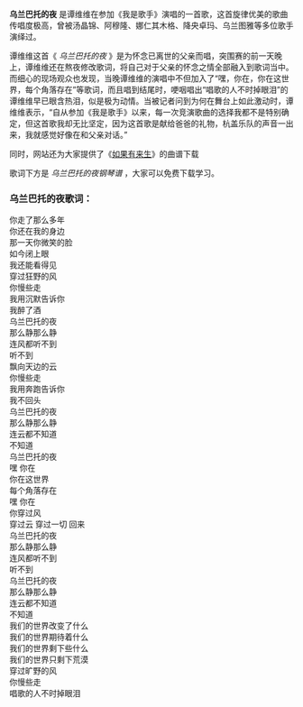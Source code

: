 

**乌兰巴托的夜**
是谭维维在参加《我是歌手》演唱的一首歌，这首旋律优美的歌曲传唱度极高，曾被汤晶锦、阿穆隆、娜仁其木格、降央卓玛、乌兰图雅等多位歌手演绎过。

谭维维这首《 _乌兰巴托的夜_
》是为怀念已离世的父亲而唱，突围赛的前一天晚上，谭维维还在熬夜修改歌词，将自己对于父亲的怀念之情全部融入到歌词当中。而细心的现场观众也发现，当晚谭维维的演唱中不但加入了“嘿，你在，你在这世界，每个角落存在”等歌词，而且唱到结尾时，哽咽唱出“唱歌的人不时掉眼泪”的谭维维早已眼含热泪，似是极为动情。当被记者问到为何在舞台上如此激动时，谭维维表示，“自从参加《我是歌手》以来，每一次竞演歌曲的选择我都不是特别确定，但这首歌我却无比坚定，因为这首歌是献给爸爸的礼物，杭盖乐队的声音一出来，我就感觉好像在和父亲对话。”

同时，网站还为大家提供了《[如果有来生](Music-8097-如果有来生-谭维维.html "如果有来生")》的曲谱下载

歌词下方是 _乌兰巴托的夜钢琴谱_ ，大家可以免费下载学习。

### 乌兰巴托的夜歌词：

你走了那么多年  
你还在我的身边  
那一天你微笑的脸  
如今闭上眼  
我还能看得见  
穿过狂野的风  
你慢些走  
我用沉默告诉你  
我醉了酒  
乌兰巴托的夜  
那么静那么静  
连风都听不到  
听不到  
飘向天边的云  
你慢些走  
我用奔跑告诉你  
我不回头  
乌兰巴托的夜  
那么静那么静  
连云都不知道  
不知道  
乌兰巴托的夜  
嘿 你在  
你在这世界  
每个角落存在  
嘿 你在  
你穿过风  
穿过云 穿过一切 回来  
乌兰巴托的夜  
那么静那么静  
连风都听不到  
听不到  
乌兰巴托的夜  
那么静那么静  
连云都不知道  
不知道  
我们的世界改变了什么  
我们的世界期待着什么  
我们的世界剩下些什么  
我们的世界只剩下荒漠  
穿过旷野的风  
你慢些走  
唱歌的人不时掉眼泪

